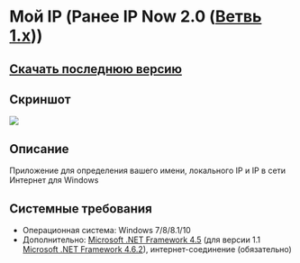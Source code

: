 # Мой IP (Ранее IP Now 2.0 ([Ветвь 1.x](https://github.com/Zalexanninev15/IP-Now)))
## [Скачать последнюю версию](https://github.com/Zalexanninev15/MyIP/releases/download/1.2/MyIP.zip)
## Скриншот
![](https://i.imgur.com/eciBkC3.png)
## Описание
Приложение для определения вашего имени, локального IP и IP в сети Интернет для Windows
## Системные требования
* Операционная система: Windows 7/8/8.1/10
* Дополнительно: [Microsoft .NET Framework 4.5](https://www.microsoft.com/ru-ru/download/details.aspx?id=30653) (для версии 1.1 [Microsoft .NET Framework 4.6.2](https://www.microsoft.com/ru-RU/download/details.aspx?id=53344)), интернет-соединение (обязательно)
